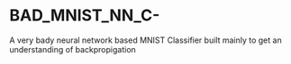 # BAD_MNIST_NN_C-
A very bady neural network based MNIST Classifier built mainly to get an understanding of backpropigation 
